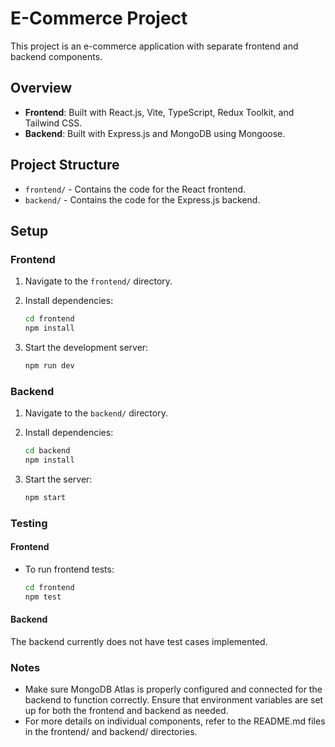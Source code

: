 # E-Commerce Project

This project is an e-commerce application with separate frontend and backend components.

## Overview

- **Frontend**: Built with React.js, Vite, TypeScript, Redux Toolkit, and Tailwind CSS.
- **Backend**: Built with Express.js and MongoDB using Mongoose.

## Project Structure

- `frontend/` - Contains the code for the React frontend.
- `backend/` - Contains the code for the Express.js backend.

## Setup

### Frontend

1. Navigate to the `frontend/` directory.
2. Install dependencies:

   ```bash
   cd frontend
   npm install
3. Start the development server:

   ```bash
   npm run dev

### Backend

1. Navigate to the `backend/` directory.
2. Install dependencies:

   ```bash
   cd backend
   npm install
3. Start the server:
   ```bash
   npm start
### Testing
#### Frontend
- To run frontend tests:
  ```bash
  cd frontend
  npm test
#### Backend
The backend currently does not have test cases implemented.

### Notes
- Make sure MongoDB Atlas is properly configured and connected for the backend to function correctly.
Ensure that environment variables are set up for both the frontend and backend as needed.
- For more details on individual components, refer to the README.md files in the frontend/ and backend/ directories.
